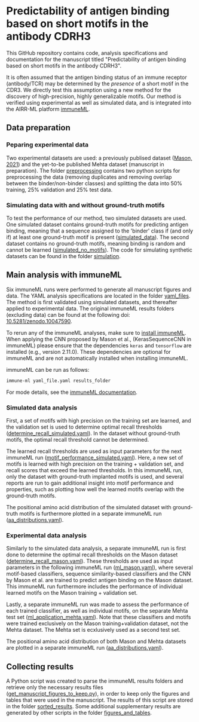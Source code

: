 # Predictability of antigen binding based on short motifs in the antibody CDRH3

This GitHub repository contains code, analysis specifications and documentation for the manuscript titled "Predictability of antigen binding based on short motifs in the antibody CDRH3".

It is often assumed that the antigen binding status of an immune receptor (antibody/TCR) may be determined by the _presence_ of a short motif in the CDR3. 
We directly test this assumption using a new method for the discovery of high-precision, highly generalizable motifs. Our method is verified using experimental as well as simulated data, and is integrated into the AIRR-ML platform [immuneML](https://github.com/uio-bmi/immuneML). 


## Data preparation

### Peparing experimental data

Two experimental datasets are used: a previously publised dataset ([Mason, 2021](https://www.nature.com/articles/s41551-021-00699-9)) and the yet-to-be published Mehta dataset (manuscript in preparation).
The folder [preprocessing](source/preprocessing) contains two python scripts for preprocessing the data (removing duplicates and removing overlap between the binder/non-binder classes) and splitting the data into 50% training, 25% validation and 25% test data.

### Simulating data with and without ground-truth motifs

To test the performance of our method, two simulated datasets are used.
One simulated dataset contains ground-truth motifs for predicting antigen binding, meaning that a sequence assigned to the 'binder' class if (and only if) at least one ground-truth motif is present ([simulated_data](data/simulated_data)). 
The second dataset contains no ground-truth motifs, meaning binding is random and cannot be learned ([simulated_no_motifs](data/simulated_no_motifs)). 
The code for simulating synthetic datasets can be found in the folder [simulation](source/simulation). 



## Main analysis with immuneML

Six immuneML runs were performed to generate all manuscript figures and data. 
The YAML analysis specifications are located in the folder [yaml_files](immuneml_yaml_files).
The method is first validated using simulated datasets, and thereafter applied to experimental data.
The original immuneML results folders (excluding data) can be found at the following doi: [10.5281/zenodo.10047590](https://doi.org/10.5281/zenodo.10047590).

To rerun any of the immuneML analyses, make sure to [install immuneML](https://docs.immuneml.uio.no/latest/installation/install_with_package_manager.html). 
When applying the CNN proposed by Mason et al., (KerasSequenceCNN in immuneML) please ensure that the dependencies `keras` and `tensorflow` are installed (e.g., version 2.11.0).
These dependencies are optional for immuneML and are not automatically installed when installing immuneML.

immuneML can be run as follows:

```bash
immune-ml yaml_file.yaml results_folder
```

For mode details, see the [immuneML documentation](https://docs.immuneml.uio.no/latest/). 


### Simulated data analysis

First, a set of motifs with high precision on the training set are learned, and the validation set is used to determine optimal recall thresholds ([determine_recall_simulated.yaml](immuneml_yaml_files/determine_recall_simulated.yaml)). 
In the dataset without ground-truth motifs, the optimal recall threshold cannot be determined. 

The learned recall thresholds are used as input parameters for the next immuneML run ([motif_performance_simulated.yaml](immuneml_yaml_files/motif_performance_simulated.yaml)). 
Here, a new set of motifs is learned with high precision on the training + validation set, and recall scores that exceed the learned thresholds. 
In this immuneML run, only the dataset with ground-truth implanted motifs is used, and several reports are run to gain additional insight into motif performance and properties, such as plotting how well the learned motifs overlap with the ground-truth motifs. 

The positional amino acid distribution of the simulated dataset with ground-truth motifs is furthermore plotted in a separate immuneML run ([aa_distributions.yaml](immuneml_yaml_files/aa_distributions.yaml)).

### Experimental data analysis

Similarly to the simulated data analysis, a separate immuneML run is first done to determine the optimal recall thresholds on the Mason dataset ([determine_recall_mason.yaml](immuneml_yaml_files/determine_recall_mason.yaml)).
These thresholds are used as input parameters in the following immuneML run ([ml_mason.yaml](immuneml_yaml_files/ml_mason.yaml)), where several motif-based classifiers, sequence similarity-based classifiers and the CNN by Mason et al. are trained to predict antigen binding on the Mason dataset. This immuneML run furthermore includes the performance of individual learned motifs on the Mason training + validation set. 

Lastly, a separate immuneML run was made to assess the performance of each trained classifier, as well as individual motifs, on the separate Mehta test set ([ml_application_mehta.yaml](immuneml_yaml_files/ml_application_mehta.yaml)). 
Note that these classifiers and motifs were trained exclusively on the Mason training+validation dataset, not the Mehta dataset. The Mehta set is ecxlusively used as a second test set. 

The positional amino acid distribution of both Mason and Mehta datasets are plotted in a separate immuneML run ([aa_distributions.yaml](immuneml_yaml_files/aa_distributions.yaml)).

## Collecting results

A Python script was created to parse the immuneML results folders and retrieve only the necessary results files ([get_manuscript_figures_to_keep.py](source/figures_and_tables/get_manuscript_figures_to_keep.py)), 
in order to keep only the figures and tables that were used in the manuscript. The results of this script are stored in the folder [sorted_results](sorted_results).
Some additional supplementary results are generated by other scripts in the folder [figures_and_tables](source/figures_and_tables). 



